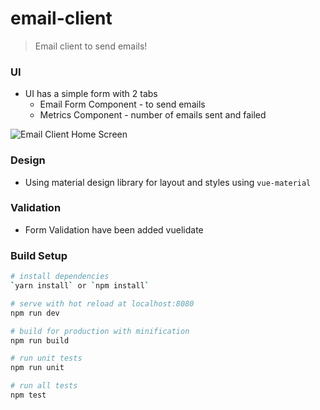 # email-client

> Email client to send emails!

### UI

- UI has a simple form with 2 tabs
    - Email Form Component - to send emails
    - Metrics Component - number of emails sent and failed

![Email Client Home Screen](https://raw.githubusercontent.com/lethaldose/email-client/docs/email-client-tabs.gif)

### Design

- Using material design library for layout and styles using  `vue-material`

### Validation

- Form Validation have been added vuelidate


### Build Setup

``` bash
# install dependencies
`yarn install` or `npm install`

# serve with hot reload at localhost:8080
npm run dev

# build for production with minification
npm run build

# run unit tests
npm run unit

# run all tests
npm test
```
